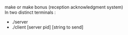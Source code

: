 make or make bonus (reception acknowledgment system)<br>
In two distinct terminals : 
<ul>
<li>./server</li>
<li>./client [server pid] [string to send] </li>
</ul>

